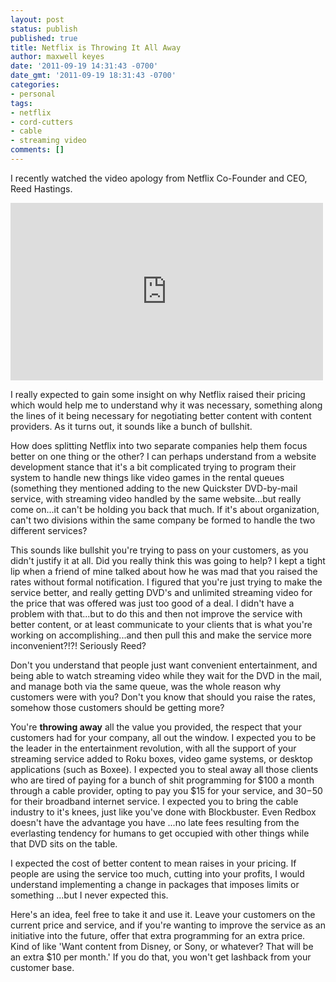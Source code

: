 ```yaml
---
layout: post
status: publish
published: true
title: Netflix is Throwing It All Away
author: maxwell keyes
date: '2011-09-19 14:31:43 -0700'
date_gmt: '2011-09-19 18:31:43 -0700'
categories:
- personal
tags:
- netflix
- cord-cutters
- cable
- streaming video
comments: []
---
```


I recently watched the video apology from Netflix Co-Founder and CEO, Reed Hastings.

<iframe width="500" height="284" src="http://www.youtube.com/embed/c8Tn8n5CIPk" frameborder="0" allowfullscreen></iframe>

I really expected to gain some insight on why Netflix raised their pricing which would help me to understand why it
was necessary, something along the lines of it being necessary for negotiating better content with content providers.
As it turns out, it sounds like a bunch of bullshit.

How does splitting Netflix into two separate companies help them focus better on one thing or the other? I can perhaps
understand from a website development stance that it's a bit complicated trying to program their system to handle new
things like video games in the rental queues (something they mentioned adding to the new Quickster DVD-by-mail service,
with streaming video handled by the same website...but really come on...it can't be holding you back that much. If
it's about organization, can't two divisions within the same company be formed to handle the two different services?

This sounds like bullshit you're trying to pass on your customers, as you didn't justify it at all. Did you really
think this was going to help? I kept a tight lip when a friend of mine talked about how he was mad that you raised the
rates without formal notification. I figured that you're just trying to make the service better, and really getting
DVD's and unlimited streaming video for the price that was offered was just too good of a deal. I didn't have a
problem with that...but to do this and then not improve the service with better content, or at least communicate to
your clients that is what you're working on accomplishing...and then pull this and make the service more
inconvenient?!?! Seriously Reed?

Don't you understand that people just want convenient entertainment, and being able to watch streaming video while
they wait for the DVD in the mail, and manage both via the same queue, was the whole reason why customers were with
you? Don't you know that should you raise the rates, somehow those customers should be getting more?

You're __throwing away__ all the value you provided, the respect that your customers had for your company, all out the
window. I expected you to be the leader in the entertainment revolution, with all the support of your streaming
service added to Roku boxes, video game systems, or desktop applications (such as Boxee). I expected you to steal away
all those clients who are tired of paying for a bunch of shit programming for $100 a month through a cable provider,
opting to pay you $15 for your service, and $30-$50 for their broadband internet service. I expected you to bring the
cable industry to it's knees, just like you've done with Blockbuster. Even Redbox doesn't have the advantage you have
...no late fees resulting from the everlasting tendency for humans to get occupied with other things while that DVD
sits on the table.

I expected the cost of better content to mean raises in your pricing. If people are using the service too much,
cutting into your profits, I would understand implementing a change in packages that imposes limits or something
...but I never expected this.

Here's an idea, feel free to take it and use it. Leave your customers on the current price and service, and if you're
wanting to improve the service as an initiative into the future, offer that extra programming for an extra price. Kind
of like 'Want content from Disney, or Sony, or whatever? That will be an extra $10 per month.' If you do that, you
won't get lashback from your customer base.
